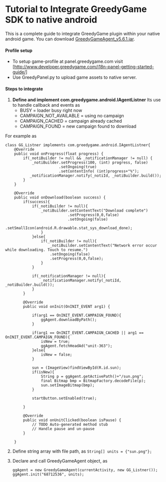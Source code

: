 Tutorial to Integrate GreedyGame SDK to native android
===================

This is a complete guide to integrate GreedyGame plugin within your native android game. You can download [GreedyGameAgent_v5.6.1.jar](libs/GreedyGameAgent_v5.6.1.jar).

#### Profile setup

* To setup game-profile at panel.greedygame.com visit [http://www.developer.greedygame.com/i18n-panel-getting-started-guide/] 
* Use GreedyPanel.py to upload game assets to native server.

#### Steps to integrate 

1. **Define and implement com.greedygame.android.IAgentListner**
Its use to handle callback and events as
	 * BUSY = loader busy right now
	 * CAMPAIGN_NOT_AVAILABLE = using no campaign
	 * CAMPAIGN_CACHED = campaign already cached
	 * CAMPAIGN_FOUND = new campaign found to download

For example as

```
class GG_Listner implements com.greedygame.android.IAgentListner{
	@Override
	public void onProgress(float progress) {
		if(_notiBuilder != null && _notificationManager != null) {
			_notiBuilder.setProgress(100, (int) progress, false)
						.setOngoing(true)						
						.setContentInfo( (int)progress+"%");
		   _notificationManager.notify(_notiId, _notiBuilder.build());
		}
	}

	@Override
	public void onDownload(boolean success) {
		if(success){
			if(_notiBuilder != null){
				_notiBuilder.setContentText("Download complete")
			        		.setProgress(0,0,false)
			        		.setOngoing(false)
						     .setSmallIcon(android.R.drawable.stat_sys_download_done);
				}
			}else{
				if(_notiBuilder != null){
					_notiBuilder.setContentText("Network error occur while downloading. Touch to resume.")
					.setOngoing(false)
	        		.setProgress(0,0,false);
				}
			}

			if(_notificationManager != null){
				_notificationManager.notify(_notiId, _notiBuilder.build());
			}
		}

		@Override
		public void onInit(OnINIT_EVENT arg1) {

			if(arg1 == OnINIT_EVENT.CAMPAIGN_FOUND){
				ggAgent.downloadByPath();
			}
			
			if(arg1 == OnINIT_EVENT.CAMPAIGN_CACHED || arg1 == OnINIT_EVENT.CAMPAIGN_FOUND){
				isNew = true;
				ggAgent.fetchHeadAd("unit-363");
			}else{
				isNew = false;
			}
			
			sun = (ImageView)findViewById(R.id.sun);
			if(isNew){
				String p = ggAgent.getActivePath()+"/sun.png";
				final Bitmap bmp = BitmapFactory.decodeFile(p);
				sun.setImageBitmap(bmp);
			}
			
			startButton.setEnabled(true);
			
		}

		@Override
		public void onUnitClicked(boolean isPause) {
			// TODO Auto-generated method stub
			// Handle pause and un-pause
		}
		
	}
```

2. Define string array with file path, as
	`String[] units = {"sun.png"};`

3. Declare and call GreedyGameAgent object, as
	```
	ggAgent = new GreedyGameAgent(currentActivity, new GG_Listner());
	ggAgent.init("68712536", units);
	```
